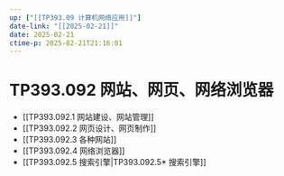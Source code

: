 ```yaml
---
up: ["[[TP393.09 计算机网络应用]]"]
date-link: "[[2025-02-21]]"
date: 2025-02-21
ctime-p: 2025-02-21T21:16:01
---
```


# TP393.092 网站、网页、网络浏览器

- [[TP393.092.1 网站建设、网站管理]] 
- [[TP393.092.2 网页设计、网页制作]]
- [[TP393.092.3 各种网站]]
- [[TP393.092.4 网络浏览器]]
- [[TP393.092.5 搜索引擎|TP393.092.5* 搜索引擎]]
